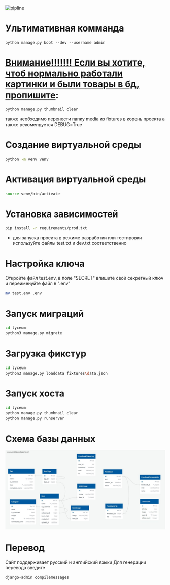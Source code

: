 ![pipline](https://gitlab.crja72.ru/django_2023/students/157809-gergyalt-course-967/badges/main/pipeline.svg)
# Ультимативная комманда
```shell
python manage.py boot --dev --username admin 
```

# <u>Внимание!!!!!!! Если вы хотите, чтоб нормально работали картинки и были товары в бд, пропишите</u>:
```sh
python manage.py thumbnail clear
```
также необходимо перенести папку media из fixtures в корень проекта
а также рекомендуется DEBUG=True

# Создание виртуальной среды
```sh
python -m venv venv
```

# Активация виртуальной среды
```sh
source venv/bin/activate
```

# Установка зависимостей
```sh
pip install -r requirements/prod.txt
```

- для запуска проекта в режиме разработки или тестировки используйте файлы test.txt и dev.txt соответственно 

# Настройка ключа
Откройте файл test.env, в поле "SECRET" впишите свой секретный ключ и переименуйте файл в ".env"
```sh
mv test.env .env
```

# Запуск миграций
```sh
cd lyceum
python3 manage.py migrate
```


# Загрузка фикстур
```sh
cd lyceum
python3 manage.py loaddata fixtures\data.json
```

# Запуск хоста
```sh
cd lyceum
python manage.py thumbnail clear
python manage.py runserver
```

# Схема базы данных
![](ER.jpg)

# Перевод
Сайт поддерживает русский и английский языки
Для генерации перевода введите
```sh
django-admin compilemessages
```